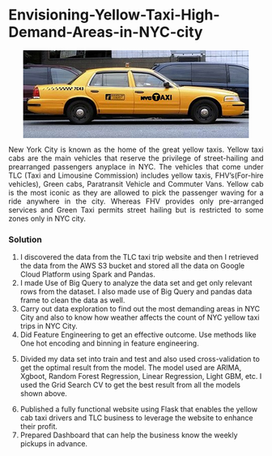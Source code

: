 # Envisioning-Yellow-Taxi-High-Demand-Areas-in-NYC-city
<p align="center">
<img align="center" src="https://github.com/ssrbazpur/Envisioning-Yellow-Taxi-High-Demand-Areas-in-NYC-city/blob/master/Screenshots/nyc%20taxi.jpg?raw=true"/></p>
  </center>

<p align="justify">New York City is known as the home of the great yellow taxis. Yellow taxi cabs are the main vehicles that reserve the privilege of street-hailing and prearranged passengers anyplace in NYC. The vehicles that come under TLC (Taxi and Limousine Commission) includes yellow taxis, FHV’s(For-hire vehicles), Green cabs, Paratransit Vehicle and Commuter Vans. Yellow cab is the most iconic as they are allowed to pick the passenger waving for a ride anywhere in the city. Whereas FHV provides only pre-arranged services and Green Taxi permits street hailing but is restricted to some zones only in NYC city.</p>


<h3> Solution </h3>
<ol>
  <li>
I discovered the data from the TLC taxi trip website and then I retrieved the data from the AWS S3 bucket and stored all the data on Google Cloud Platform using Spark and Pandas.</li>
  <li>
I made Use of Big Query to analyze the data set and get only relevant rows from the dataset. I also made use of Big Query and pandas data frame to clean the data as well.</li>
  <li>
Carry out data exploration to find out the most demanding areas in NYC City and also to know how weather affects the count of NYC yellow taxi trips in NYC City.</li>
  <li>
Did Feature Engineering to get an effective outcome. Use methods like One hot encoding and binning in feature engineering.</li>
  <li>
    
 Divided my data set into train and test and also used cross-validation to get the optimal result from the model. The model used are ARIMA, Xgboot, Random Forest Regression, Linear Regression, Light GBM, etc. I used the Grid Search CV to get the best result from all the models shown above.</li>
<li>
Published a fully functional website using Flask that enables the yellow cab taxi drivers and TLC business to leverage the website to enhance their profit.</li>
<li>
Prepared Dashboard that can help the business know the weekly pickups in advance.</li>
</ol>


